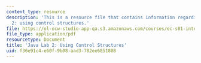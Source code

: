 ```yaml
---
content_type: resource
description: 'This is a resource file that contains information regarding java lab
  2: using control structures.'
file: https://ol-ocw-studio-app-qa.s3.amazonaws.com/courses/ec-s01-internet-technology-in-local-and-global-communities-spring-2005-summer-2005/f36e91c4e60f9b08aad3782ee6851808_MITEC_S01S05_gradebook.pdf
file_type: application/pdf
resourcetype: Document
title: 'Java Lab 2: Using Control Structures'
uid: f36e91c4-e60f-9b08-aad3-782ee6851808
---
```

